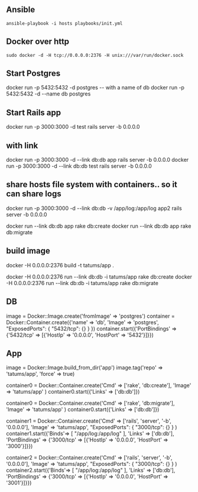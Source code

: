 
## Ansible
```
ansible-playbook -i hosts playbooks/init.yml
```


## Docker over http
```
sudo docker -d -H tcp://0.0.0.0:2376 -H unix:///var/run/docker.sock
```



## Start Postgres
docker run -p 5432:5432 -d postgres
-- with a name of db
docker run -p 5432:5432 -d --name db postgres

## Start Rails app
docker run -p 3000:3000 -d test rails server -b 0.0.0.0






## with link
docker run -p 3000:3000 -d --link db:db app rails server -b 0.0.0.0
docker run -p 3000:3000 -d --link db:db test rails server -b 0.0.0.0

## share hosts file system with containers.. so it can share logs
docker run -p 3000:3000 -d --link db:db -v /app/log:/app/log app2 rails server -b 0.0.0.0


docker run --link db:db app rake db:create
docker run --link db:db app rake db:migrate

## build image
docker -H 0.0.0.0:2376 build -t tatums/app .

docker -H 0.0.0.0:2376 run --link db:db -i tatums/app rake db:create
docker -H 0.0.0.0:2376 run --link db:db -i tatums/app rake db:migrate








## DB
image = Docker::Image.create('fromImage' => 'postgres')
container = Docker::Container.create({'name' => 'db', 'Image' => 'postgres', "ExposedPorts": { "5432/tcp": {} } })
container.start({'PortBindings' => {'5432/tcp' => [{'HostIp' => '0.0.0.0', 'HostPort' => '5432'}]}})


## App
image = Docker::Image.build_from_dir('app')
image.tag('repo' => 'tatums/app', 'force' => true)

container0 = Docker::Container.create('Cmd' => ['rake', 'db:create'], 'Image' => 'tatums/app' )
container0.start({'Links' => ['db:db']})

container0 = Docker::Container.create('Cmd' => ['rake', 'db:migrate'], 'Image' => 'tatums/app' )
container0.start({'Links' => ['db:db']})

container1 = Docker::Container.create('Cmd' => ['rails', 'server', '-b', '0.0.0.0'], 'Image' => 'tatums/app', "ExposedPorts": { "3000/tcp": {} } )
container1.start({'Binds'=> [ "/app/log:/app/log" ], 'Links' => ['db:db'], 'PortBindings' => {'3000/tcp' => [{'HostIp' => '0.0.0.0', 'HostPort' => '3000'}]}})

container2 = Docker::Container.create('Cmd' => ['rails', 'server', '-b', '0.0.0.0'], 'Image' => 'tatums/app', "ExposedPorts": { "3000/tcp": {} } )
container2.start({'Binds'=> [ "/app/log:/app/log" ], 'Links' => ['db:db'], 'PortBindings' => {'3000/tcp' => [{'HostIp' => '0.0.0.0', 'HostPort' => '3001'}]}})





